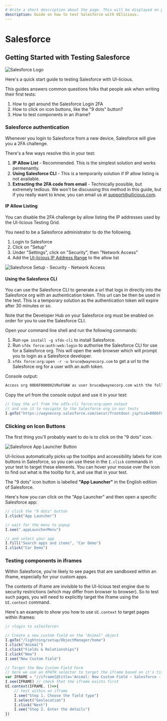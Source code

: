 ```yaml
---
# Write a short description about the page. This will be displayed on google search results.
description: Guide on how to test Salesforce with UIlicious.
---
```


# Salesforce

## Getting Started with Testing Salesforce <a href="#getting-started-with-testing-salesforce" id="getting-started-with-testing-salesforce"></a>

![Salesforce Logo](/static/img/salesforce_logo.jpg)

Here's a quick start guide to testing Salesforce with UI-licious.

This guides answers common questions folks that people ask when writing their first tests:

1. How to get around the Salesforce Login 2FA
2. How to click on icon buttons, like the "9 dots" button?
3. How to test components in an iframe?

### Salesforce authentication <a href="#salesforce-authentication" id="salesforce-authentication"></a>

Whenever you login to Salesforce from a new device, Salesforce will give you a 2FA challenge.

There's a few ways resolve this in your test:

1. **IP Allow List** - Recommended. This is the simplest solution and works permenantly.
2. **Using Salesforce CLI** - This is a temporarily solution if IP allow listing is not available.
3. **Extracting the 2FA code from email** - Technically possible, but extremely tedious. We won't be discussing this method in this guide, but if you really want to know, you can email us at support@uilicious.com.

#### IP Allow Listing <a href="#ip-allow-listing" id="ip-allow-listing"></a>

You can disable the 2FA challenge by allow listing the IP addresses used by the UI-licious Testing Grid.

You need to be a Salesforce administrator to do the following.

1. Login to Salesforce
2. Click on "Setup"
3. Under "Settings", click on "Security", then "Network Access"
4. Add the [UI-licious IP Address Range](../reference/configurations/cloud-ip-list.md) to the allow list

![Salesforce Setup - Security - Network Access](/static/img/salesforce-network-allowlist.png)

#### Using the Salesforce CLI <a href="#using-the-salesforce-cli" id="using-the-salesforce-cli"></a>

You can use the Salesforce CLI to generate a url that logs in directly into the Salesforce org with an authentication token. This url can be then be used in the test. This is a temporary solution as the authentication token will expire after 30 minutes or so.

Note that the Developer Hub on your Salesforce org must be enabled on order for you to use the Salesforce CLI.

Open your command line shell and run the following commands:

1. Run `npm install -g sfdx-cli` to install Salesforce.
2. Run `sfdx force:auth:web:login` to authorise the Salesforce CLI for use for a Salesforce org. This will open the web browser which will prompt you to login as a Salesforce developer.
3. `sfdx force:org:open -r -u bruce@waynecorp.com` to get a url to the Salesforce org for a user with an auth token.

Console output:

```bash
Access org 00D6F000002VRoFUAW as user bruce@waynecorp.com with the following URL: https://waynecorp.salesforce.com/secur/frontdoor.jsp?sid=00D6F000002VRoF!AQ8AQKC4bOf4T3A4ENSwB3dL9jA616NPmo7oGX2WL72CBXPyWwoa8hdiW5mxPG2qyrB.Q_qKhQ53OZvR3bCShsTSCTQgSj3h
```

Copy the url from the console output and use it in your test:

```javascript
// Copy the url from the sdfx-cli force:org:open output
// and use it to navigate to the Salesforce org in our tests
I.goTo("https://waynecorp.salesforce.com/secur/frontdoor.jsp?sid=00D6F000002VRoF!AQ8AQKC4bOf4T3A4ENSwB3dL9jA616NPmo7oGX2WL72CBXPyWwoa8hdiW5mxPG2qyrB.Q_qKhQ53OZvR3bCShsTSCTQgSj3h")
```

### Clicking on Icon Buttons <a href="#clicking-on-icon-buttons" id="clicking-on-icon-buttons"></a>

The first thing you'll probably want to do is to click on the "9 dots" icon.

![Salesforce App Launcher Button](/static/img/salesforce-app-launcher-button.png)

UI-licious automatically picks up the tooltips and accessibility labels for icon buttons in Salesforce, so you can use these in the `I.click` commands in your test to target these elements. You can hover your mouse over the icon to find out what is the tooltip for it, and use that in your test.

The "9 dots" icon button is labelled **"App Launcher"** in the English edition of Salesforce.

Here's how you can click on the "App Launcher" and then open a specific Salesforce app:

```javascript
// click the "9 dots" button
I.click("App Launcher")

// wait for the menu to popup
I.see(".appLauncherMenu") 

// and select your app
I.fill("Search apps and items", "Car Demo")
I.click("Car Demo")
```

### Testing components in iframes <a href="#testing-components-in-iframes" id="testing-components-in-iframes"></a>

Within Salesforce, you're likely to see pages that are sandboxed within an iframe, especially for your custom apps.

The contents of iframe are invisible to the UI-licious test engine due to security restrictions (which may differ from browser to browser). So to test such pages, you will need to explicitly target the iframe using the `UI.context` command.

Here's an example to show you how to use `UI.context` to target pages within iframes:

```javascript
// <login to salesforce>

// Create a new custom field on the "Animal" object
I.goTo("/lightning/setup/ObjectManager/home")
I.click("Animal")
I.click("Fields & Relationships")
I.click("New")
I.see("New Custom Field")

// Target the New Custom Field Form
// here we use an XPATH selector to target the iframe based on it's title attribute
var IFRAME = "//iframe[@title='Animal: New Custom Field ~ Salesforce - Developer Edition']"
I.see(IFRAME) // check that the iframe exists first
UI.context(IFRAME, ()=>{
    // test within an iframe
    I.see("Step 1. Choose the field type")    
    I.select("Geolocation")
    I.click("Next")
    I.see("Step 2. Enter the details")    
})
```

